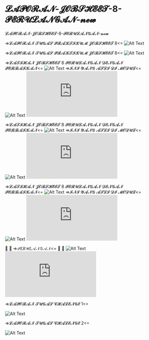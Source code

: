 # 𝓛𝓐𝓟𝓞𝓡𝓐𝓝-𝓙𝓞𝓑𝓢𝓗𝓔𝓔𝓣-8-𝓟𝓔𝓡𝓤𝓛𝓐𝓝𝓖𝓐𝓝-𝓷𝓮𝔀
 𝓛𝓐𝓟𝓞𝓡𝓐𝓝-𝓙𝓞𝓑𝓢𝓗𝓔𝓔𝓣-8-𝓟𝓔𝓡𝓤𝓛𝓐𝓝𝓖𝓐𝓝-𝓷𝓮𝔀
 
 =>𝓛𝓐𝓟𝓞𝓡𝓐𝓝 𝓣𝓤𝓖𝓐𝓢 𝓟𝓡𝓐𝓚𝓣𝓘𝓚𝓤𝓜 𝓙𝓞𝓑𝓢𝓗𝓔𝓔𝓣 8<=
![Alt Text](https://github.com/rendiwibawa/LAPORAN-JOBSHEET-8-PERULANGAN-new/blob/master/praktikum%201%20job8.PNG)


=>𝓛𝓐𝓟𝓞𝓡𝓐𝓝 𝓣𝓤𝓖𝓐𝓢 𝓟𝓡𝓐𝓚𝓣𝓘𝓚𝓤𝓜 𝓙𝓞𝓑𝓢𝓗𝓔𝓔𝓣 8<=
![Alt Text](https://github.com/rendiwibawa/LAPORAN-JOBSHEET-8-PERULANGAN-new/blob/master/praktikum%202job8.PNG)


=>𝓛𝓐𝓣𝓘𝓗𝓐𝓝 𝓙𝓞𝓑𝓢𝓗𝓔𝓔𝓣 8 𝓟𝓔𝓡𝓤𝓛𝓐𝓝𝓖𝓐𝓝 𝓓𝓔𝓝𝓖𝓐𝓝 𝓟𝓔𝓡𝓑𝓐𝓘𝓚𝓐𝓝<=
![Alt Text](https://github.com/rendiwibawa/LAPORAN-JOBSHEET-8-PERULANGAN-new/blob/master/LATIHAN%203%20YANG%20SUDAH%20DI%20TAMBAH%20PERBAIKAN.PNG)
=>𝓘𝓝𝓘 𝓨𝓐𝓝𝓖 𝓐𝓢𝓛𝓘 𝓓𝓘 𝓜𝓞𝓓𝓤𝓛<=
![Alt Text](https://github.com/rendiwibawa/LAPORAN-JOBSHEET-8-PERULANGAN-new/blob/master/LATIHAN%203%20YANG%20SEPERTI%20ASLINYA.PNG)
![Alt Text](https://github.com/rendiwibawa/LAPORAN-JOBSHEET-8-PERULANGAN-new/blob/master/perulangan_latihan1.java)


=>𝓛𝓐𝓣𝓘𝓗𝓐𝓝 𝓙𝓞𝓑𝓢𝓗𝓔𝓔𝓣 8 𝓟𝓔𝓡𝓤𝓛𝓐𝓝𝓖𝓐𝓝 𝓓𝓔𝓝𝓖𝓐𝓝 𝓟𝓔𝓡𝓑𝓐𝓘𝓚𝓐𝓝<=
![Alt Text](https://github.com/rendiwibawa/LAPORAN-JOBSHEET-8-PERULANGAN-new/blob/master/LATIHAN%202%20YANG%20SUDAH%20DI%20TAMBAH%20PERBAIKAN.PNG)
=>𝓘𝓝𝓘 𝓨𝓐𝓝𝓖 𝓐𝓢𝓛𝓘 𝓓𝓘 𝓜𝓞𝓓𝓤𝓛<=
![Alt Text](https://github.com/rendiwibawa/LAPORAN-JOBSHEET-8-PERULANGAN-new/blob/master/LATIHAN%202%20YANG%20SEPERTI%20ASLINYA.PNG)
![Alt Text](https://github.com/rendiwibawa/LAPORAN-JOBSHEET-8-PERULANGAN-new/blob/master/perulangan_latihan2.java)


=>𝓛𝓐𝓣𝓘𝓗𝓐𝓝 𝓙𝓞𝓑𝓢𝓗𝓔𝓔𝓣 8 𝓟𝓔𝓡𝓤𝓛𝓐𝓝𝓖𝓐𝓝 𝓓𝓔𝓝𝓖𝓐𝓝 𝓟𝓔𝓡𝓑𝓐𝓘𝓚𝓐𝓝<=
![Alt Text](https://github.com/rendiwibawa/LAPORAN-JOBSHEET-8-PERULANGAN-new/blob/master/LATIHAN%201%20YANG%20SUDAH%20DI%20TAMBAH%20PRINT.PNG)
=>𝓘𝓝𝓘 𝓨𝓐𝓝𝓖 𝓐𝓢𝓛𝓘 𝓓𝓘 𝓜𝓞𝓓𝓤𝓛<=
![Alt Text](https://github.com/rendiwibawa/LAPORAN-JOBSHEET-8-PERULANGAN-new/blob/master/LATIHAN%201%20YANG%20SEPERTI%20ASLINYA.PNG)
![Alt Text](https://github.com/rendiwibawa/LAPORAN-JOBSHEET-8-PERULANGAN-new/blob/master/perulangan_latihan3.java)


🌌  🎀  =>𝒫𝐸𝑅𝒰𝐿𝒜𝒩𝒢𝒜𝒩<=  🎀  🌌
![Alt Text](https://github.com/rendiwibawa/LAPORAN-JOBSHEET-8-PERULANGAN-new/blob/master/perulangan%20while%20job8.PNG)
![Alt Text](https://github.com/rendiwibawa/LAPORAN-JOBSHEET-8-PERULANGAN-new/blob/master/contoh_perulangan_while.java)


=>𝓛𝓐𝓟𝓞𝓡𝓐𝓝 𝓣𝓤𝓖𝓐𝓢 𝓒𝓗𝓐𝓛𝓔𝓝𝓖𝓔 1<=

![Alt Text](https://github.com/rendiwibawa/LAPORAN-JOBSHEET-8-PERULANGAN-new/blob/master/CHALENGE2.PNG)

=>𝓛𝓐𝓟𝓞𝓡𝓐𝓝 𝓣𝓤𝓖𝓐𝓢 𝓒𝓗𝓐𝓛𝓔𝓝𝓖𝓔 2<=

![Alt Text](https://github.com/rendiwibawa/LAPORAN-JOBSHEET-8-PERULANGAN-new/blob/master/CHALENGE1.PNG)

